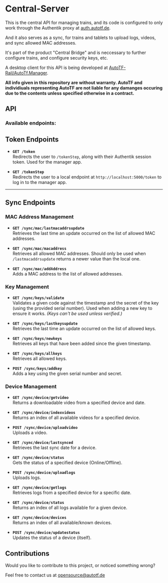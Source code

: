 # Central-Server

This is the central API for managing trains, and its code is configured to only work through the Authentik proxy at [auth.autotf.de](https://auth.autotf.de).

And it also serves as a sync, for trains and tablets to upload logs, videos, and sync allowed MAC addresses.


It's part of the product "Central Bridge" and is neccessary to further configure trains, and configure security keys, etc.


A desktop client for this API is being developed at [AutoTF-Rail/AutoTf.Manager](https://github.com/AutoTF-Rail/AutoTf.Manager.git).


**All info given in this repository are without warranty. AutoTF and individiuals representing AutoTF are not liable for any damanges occuring due to the contents unless specified otherwise in a contract.**


## API

### Available endpoints:

## Token Endpoints

- **`GET /token`**  
  Redirects the user to `/tokenStep`, along with their Authentik session token. Used for the manager app.

- **`GET /tokenStep`**  
  Redirects the user to a local endpoint at `http://localhost:5000/token` to log in to the manager app.

---

## Sync Endpoints

### MAC Address Management

- **`GET /sync/mac/lastmacaddrsupdate`**  
  Retrieves the last time an update occurred on the list of allowed MAC addresses.

- **`GET /sync/mac/macaddress`**  
  Retrieves all allowed MAC addresses. Should only be used when `/lastmacaddrsupdate` returns a newer value than the local one.

- **`GET /sync/mac/addAddress`**  
  Adds a MAC address to the list of allowed addresses.

### Key Management

- **`GET /sync/keys/validate`**  
  Validates a given code against the timestamp and the secret of the key (using the provided serial number). Used when adding a new key to ensure it works. *(Keys can't be used unless verified.)*

- **`GET /sync/keys/lastkeysupdate`**  
  Retrieves the last time an update occurred on the list of allowed keys.

- **`GET /sync/keys/newkeys`**  
  Retrieves all keys that have been added since the given timestamp.

- **`GET /sync/keys/allkeys`**  
  Retrieves all allowed keys.

- **`POST /sync/keys/addkey`**  
  Adds a key using the given serial number and secret.

### Device Management

- **`GET /sync/device/getvideo`**  
  Returns a downloadable video from a specified device and date.

- **`GET /sync/device/indexvideos`**  
  Returns an index of all available videos for a specified device.

- **`POST /sync/device/uploadvideo`**  
  Uploads a video.

- **`GET /sync/device/lastsynced`**  
  Retrieves the last sync date for a device.

- **`GET /sync/device/status`**  
  Gets the status of a specified device (Online/Offline).

- **`POST /sync/device/uploadlogs`**  
  Uploads logs.

- **`GET /sync/device/getlogs`**  
  Retrieves logs from a specified device for a specific date.

- **`GET /sync/device/status`**  
  Returns an index of all logs available for a given device.

- **`GET /sync/device/devices`**  
  Returns an index of all available/known devices.

- **`POST /sync/device/updatestatus`**  
  Updates the status of a device (itself).


## Contributions

Would you like to contribute to this project, or noticed something wrong?

Feel free to contact us at [opensource@autotf.de](mailto:opensource@autotf.de)